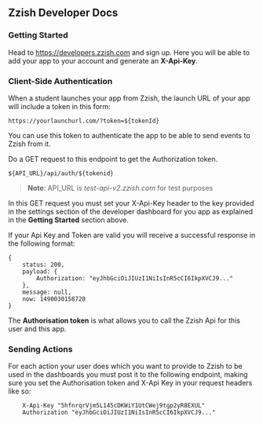 ## Zzish Developer Docs

### Getting Started

Head to https://developers.zzish.com and sign up. Here you will be able to add your app to your account and generate an **X-Api-Key**.

### Client-Side Authentication
When a student launches your app from Zzish, the launch URL of your app will include a token in this form:
```
https://yourlaunchurl.com/?token=${tokenId}
```
You can use this token to authenticate the app to be able to send events to Zzish from it.

Do a GET request to this endpoint to get the Authorization token.

```
${API_URL}/api/auth/${tokenid}
```
>**Note**: API_URL is *test-api-v2.zzish.com* for test purposes

In this GET request you must set your X-Api-Key header to the key provided in the settings section of the developer dashboard for you app as explained in the **Getting Started** section above.

If your Api Key and Token are valid you will receive a successful response in the following format:
```
{
	status: 200,
	payload: {
		Authorization: "eyJhbGciOiJIUzI1NiIsInR5cCI6IkpXVCJ9..."
	},
	message: null,
	now: 1490030158728
}
```
The **Authorisation token** is what allows you to call the Zzish Api for this user and this app. 

### Sending Actions

For each action your user does which you want to provide to Zzish to be used in the dashboards you must post it to the following endpoint, making sure you set the Authorisation token and X-Api Key in your request headers like so:
```
	X-Api-Key "5hfnrqrVjm5L145cDKWiY1UtCWej9tgp2yR8EXUL"
	Authorization "eyJhbGciOiJIUzI1NiIsInR5cCI6IkpXVCJ9..."
```

